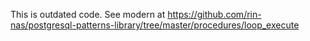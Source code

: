 This is outdated code. 
See modern at https://github.com/rin-nas/postgresql-patterns-library/tree/master/procedures/loop_execute
